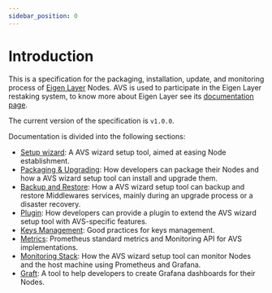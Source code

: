 ```yaml
---
sidebar_position: 0
---
```


# Introduction

This is a specification for the packaging, installation, update, and monitoring process of [Eigen Layer](https://www.eigenlayer.xyz/) Nodes. AVS is used to participate in the Eigen Layer restaking system, to know more about Eigen Layer see its [documentation page](https://docs.eigenlayer.xyz/overview/readme). 

The current version of the specification is `v1.0.0`.

Documentation is divided into the following sections:

- [Setup wizard](/docs/wizard/intro): A AVS wizard setup tool, aimed at easing Node establishment.
- [Packaging & Upgrading](/docs/packaging/): How developers can package their Nodes and how a AVS wizard setup tool can install and upgrade them.
- [Backup and Restore](/docs/backup/intro): How a AVS wizard setup tool can backup and restore Middlewares services, mainly during an upgrade process or a disaster recovery.
- [Plugin](/docs/plugin/intro): How developers can provide a plugin to extend the AVS wizard setup tool with AVS-specific features.
- [Keys Management](/docs/keys/intro): Good practices for keys management.
- [Metrics](/docs/category/metrics): Prometheus standard metrics and Monitoring API for AVS implementations.
- [Monitoring Stack](/docs/monitoring/intro): How the AVS wizard setup tool can monitor Nodes and the host machine using Prometheus and Grafana.
- [Graft](/docs/graft/intro): A tool to help developers to create Grafana dashboards for their Nodes.
